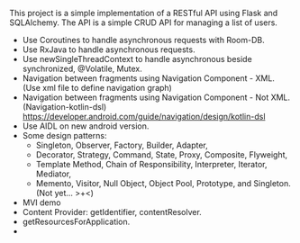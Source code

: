 This project is a simple implementation of a RESTful API using Flask and SQLAlchemy. 
The API is a simple CRUD API for managing a list of users. 
- Use Coroutines to handle asynchronous requests with Room-DB.
- Use RxJava to handle asynchronous requests.
- Use newSingleThreadContext to handle asynchronous beside synchronized, @Volatile, Mutex.
- Navigation between fragments using Navigation Component - XML. (Use xml file to define navigation graph)
- Navigation between fragments using Navigation Component - Not XML. (Navigation-kotlin-dsl) https://developer.android.com/guide/navigation/design/kotlin-dsl
- Use AIDL on new android version.
- Some design patterns: 
  - Singleton, Observer, Factory, Builder, Adapter, 
  - Decorator, Strategy, Command, State, Proxy, Composite, Flyweight, 
  - Template Method, Chain of Responsibility, Interpreter, Iterator, Mediator, 
  - Memento, Visitor, Null Object, Object Pool, Prototype, and Singleton. (Not yet... >+<)
- MVI demo
- Content Provider: getIdentifier, contentResolver.
- getResourcesForApplication.
- 